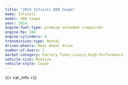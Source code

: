 ```yaml
---
title: "2014 Infiniti Q60 Coupe"
make: Infiniti
model: Q60 Coupe
year: 2014
engine-fuel-type: premium unleaded (required)
engine-hp: 348
engine-cylinders: 6
transmission-type: Manual
driven-wheels: Rear wheel drive
number-of-doors: 2
market-category: Factory Tuner,Luxury,High-Performance
vehicle-size: Midsize
vehicle-style: Coupe
---
```


{{< car_info >}}
